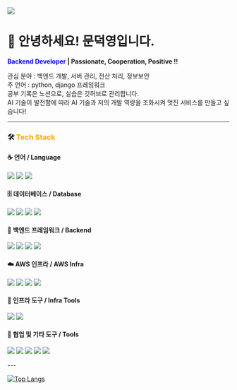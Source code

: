 <!-- header -->
<img src="https://capsule-render.vercel.app/api?type=rect&color=0F2027,203A43,2C5364&height=180&section=header&text=Hello%20I'm%20MoonDY&fontSize=38&fontColor=ffffff&animation=fadeIn"/>

# 👋 안녕하세요! 문덕영입니다.

**<span style="color:blue"> Backend Developer </span> | Passionate, Cooperation, Positive !!**

관심 분야 : 백엔드 개발, 서버 관리, 전산 처리, 정보보안<br>
주 언어 : python, django 프레임워크<br>
공부 기록은 노션으로, 실습은 깃허브로 관리합니다.<br>
AI 기술이 발전함에 따라 AI 기술과 저의 개발 역량을 조화시켜 멋진 서비스를 만들고 싶습니다!<br>

---

### 🛠️ <span style="color:#ffa500">Tech Stack</span>
#### ☕ 언어 / Language  
<p>
  <img src="https://img.shields.io/badge/java-007396?style=for-the-badge&logo=java&logoColor=white">
  <img src="https://img.shields.io/badge/javascript-F7DF1E?style=for-the-badge&logo=javascript&logoColor=black">
  <img src="https://img.shields.io/badge/python-3776AB?style=for-the-badge&logo=python&logoColor=white">
</p>

#### 🗄️ 데이터베이스 / Database  
<p>
  <img src="https://img.shields.io/badge/mysql-4479A1?style=for-the-badge&logo=mysql&logoColor=white">
  <img src="https://img.shields.io/badge/postgresql-4169E1?style=for-the-badge&logo=postgresql&logoColor=white">
  <img src="https://img.shields.io/badge/sqlite3-003B57?style=for-the-badge&logo=sqlite&logoColor=white">
  <img src="https://img.shields.io/badge/redis-DC382D?style=for-the-badge&logo=redis&logoColor=white">
</p>

#### 🧩 백엔드 프레임워크 / Backend  
<p>
  <img src="https://img.shields.io/badge/springboot-6DB33F?style=for-the-badge&logo=springboot&logoColor=white">
  <img src="https://img.shields.io/badge/express-000000?style=for-the-badge&logo=express&logoColor=white">
  <img src="https://img.shields.io/badge/django-092E20?style=for-the-badge&logo=django&logoColor=white">
  <img src="https://img.shields.io/badge/node.js-339933?style=for-the-badge&logo=Node.js&logoColor=white">
</p>

#### ☁️ AWS 인프라 / AWS Infra  
<p>
  <img src="https://img.shields.io/badge/aws%20rds-527FFF?style=for-the-badge&logo=amazonrds&logoColor=white">
  <img src="https://img.shields.io/badge/amazon%20ec2-FF9900?style=for-the-badge&logo=amazonec2&logoColor=white">
  <img src="https://img.shields.io/badge/amazon%20s3-569A31?style=for-the-badge&logo=amazons3&logoColor=white">
  <img src="https://img.shields.io/badge/amazonaws-232F3E?style=for-the-badge&logo=amazonaws&logoColor=white">
</p>

#### 🧱 인프라 도구 / Infra Tools  
<p>
  <img src="https://img.shields.io/badge/nginx-009639?style=for-the-badge&logo=nginx&logoColor=white">
  <img src="https://img.shields.io/badge/docker-2496ED?style=for-the-badge&logo=docker&logoColor=white">
</p>

#### 🧰 협업 및 기타 도구 / Tools  
<p>
  <img src="https://img.shields.io/badge/swagger-85EA2D?style=for-the-badge&logo=swagger&logoColor=black">
  <img src="https://img.shields.io/badge/notion-000000?style=for-the-badge&logo=notion&logoColor=white">
  <img src="https://img.shields.io/badge/github-181717?style=for-the-badge&logo=github&logoColor=white">
  <img src="https://img.shields.io/badge/git-F05032?style=for-the-badge&logo=git&logoColor=white">
  <img src="https://img.shields.io/badge/postman-FF6C37?style=for-the-badge&logo=postman&logoColor=white">
</p>
---

[![Top Langs](https://github-readme-stats.vercel.app/api/top-langs/?username=mdy3722&layout=compact)](https://github.com/mdy3722/github-readme-stats)
